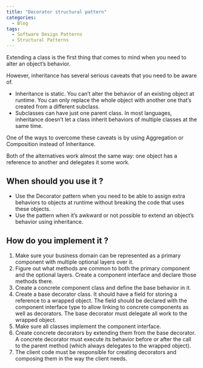 ```yaml
---
title: "Decorator structural pattern"
categories:
  - Blog
tags:
  - Software Design Patterns
  - Structural Patterns
---
```


Extending a class is the first thing that comes to mind when you need to alter an object’s behavior. 

However, inheritance has several serious caveats that you need to be aware of.
<ul>
<li>Inheritance is static. You can’t alter the behavior of an existing object at runtime. You can only replace the whole object with another one that’s created from a different subclass.</li>
<li>Subclasses can have just one parent class. In most languages, inheritance doesn’t let a class inherit behaviors of multiple classes at the same time.</li>
</ul>

One of the ways to overcome these caveats is by using Aggregation or Composition instead of Inheritance. 

Both of the alternatives work almost the same way: one object has a reference to another and delegates it some work.


<h2>When should you use it ? </h2>

<ul>
<li> Use the Decorator pattern when you need to be able to assign extra behaviors to objects at runtime without breaking the code that uses these objects.</li>

<li> Use the pattern when it’s awkward or not possible to extend an object’s behavior using inheritance.</li>
</ul>

<h2> How do you implement it ? </h2>

<ol>

<li>Make sure your business domain can be represented as a primary component with multiple optional layers over it.</li>

<li>Figure out what methods are common to both the primary component and the optional layers. Create a component interface and declare those methods there.</li>

<li>Create a concrete component class and define the base behavior in it.</li>

<li>Create a base decorator class. It should have a field for storing a reference to a wrapped object. The field should be declared with the component interface type to allow linking to concrete components as well as decorators. The base decorator must delegate all work to the wrapped object.</li>

<li>Make sure all classes implement the component interface.</li>

<li>Create concrete decorators by extending them from the base decorator. A concrete decorator must execute its behavior before or after the call to the parent method (which always delegates to the wrapped object).</li>

<li>The client code must be responsible for creating decorators and composing them in the way the client needs.</li>


</ol>


